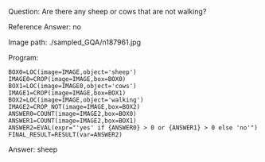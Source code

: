 Question: Are there any sheep or cows that are not walking?

Reference Answer: no

Image path: ./sampled_GQA/n187961.jpg

Program:

```
BOX0=LOC(image=IMAGE,object='sheep')
IMAGE0=CROP(image=IMAGE,box=BOX0)
BOX1=LOC(image=IMAGE0,object='cows')
IMAGE1=CROP(image=IMAGE,box=BOX1)
BOX2=LOC(image=IMAGE,object='walking')
IMAGE2=CROP_NOT(image=IMAGE,box=BOX2)
ANSWER0=COUNT(image=IMAGE2,box=BOX0)
ANSWER1=COUNT(image=IMAGE2,box=BOX1)
ANSWER2=EVAL(expr="'yes' if {ANSWER0} > 0 or {ANSWER1} > 0 else 'no'")
FINAL_RESULT=RESULT(var=ANSWER2)
```
Answer: sheep

